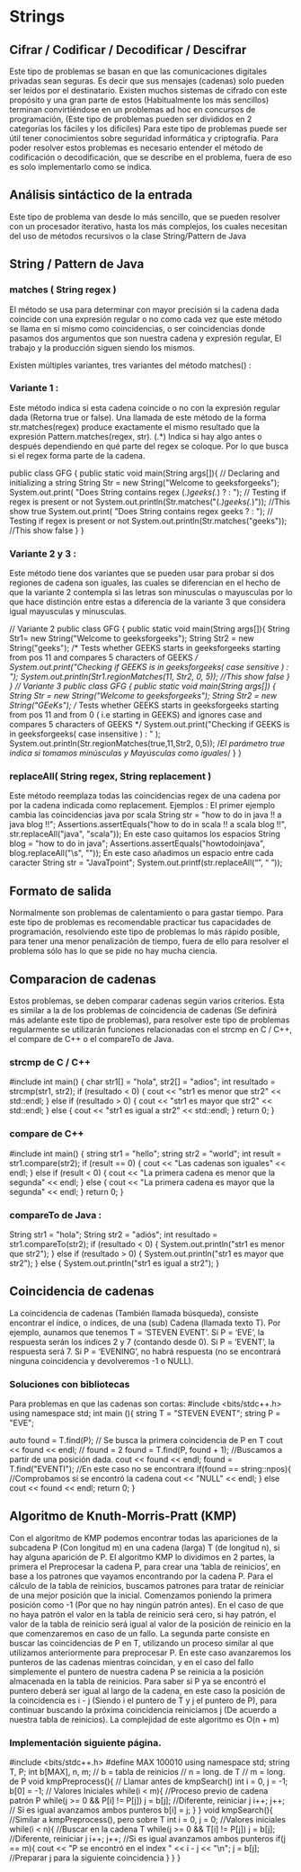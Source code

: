 # Strings
## Cifrar / Codificar / Decodificar / Descifrar
Este tipo de problemas se basan en que las comunicaciones digitales privadas sean seguras. Es decir que sus mensajes (cadenas) solo pueden ser leídos por el destinatario. 
Existen muchos sistemas de cifrado con este propósito y una gran parte de estos (Habitualmente los más sencillos) terminan convirtiéndose en un problemas ad hoc en concursos de programación, (Este tipo de problemas pueden ser divididos en 2 categorías los fáciles y los difíciles)
Para este tipo de problemas puede ser útil tener conocimientos sobre seguridad informática y criptografía.
Para poder resolver estos problemas es necesario entender el método de codificación o decodificación, que se describe en el problema, fuera de eso es solo implementarlo como se indica. 
## Análisis sintáctico de la entrada
Este tipo de problema van desde lo más sencillo, que se pueden resolver con un procesador iterativo, hasta los más complejos, los cuales necesitan del uso de métodos recursivos o la clase String/Pattern de Java

## String / Pattern de Java
### matches ( String regex )
El método se usa para determinar con mayor precisión si la cadena dada coincide con una expresión regular o no como cada vez que este método se llama en sí mismo como coincidencias, o ser coincidencias donde pasamos dos argumentos que son nuestra cadena y expresión regular, El trabajo y la producción siguen siendo los mismos.

Existen múltiples variantes, tres variantes del método matches() :
### Variante 1 : 
Este método indica si esta cadena coincide o no con la expresión regular dada (Retorna true or false). Una llamada de este método de la forma str.matches(regex) produce exactamente el mismo resultado que la expresión Pattern.matches(regex, str).
(.*) Indica si hay algo antes o después dependiendo en qué parte del regex se coloque. Por lo que busca si el regex forma parte de la cadena.

public class GFG {
    public static void main(String args[]){
       // Declaring and initializing a string
   	String Str = new String("Welcome to geeksforgeeks");
      System.out.print(
            "Does String contains regex (.*)geeks(.*) ? : ");
      // Testing if regex is present or not
      System.out.println(Str.matches("(.*)geeks(.*)"));
	//This show true
      System.out.print(
       	"Does String contains regex geeks ? : ");
      // Testing if regex is present or not
      System.out.println(Str.matches("geeks"));
	//This show false
    }
}

### Variante 2 y 3 : 
Este método tiene dos variantes que se pueden usar para probar si dos regiones de cadena son iguales, las cuales se diferencian en el hecho de que la variante 2 contempla si las letras son minusculas o mayusculas por lo que hace distinción entre estas a diferencia de la variante 3 que considera igual mayusculas y minusculas.

// Variante 2
public class GFG {
  public static void main(String args[]){
	String Str1= new String("Welcome to geeksforgeeks");
	String Str2 = new String("geeks");
	/* Tests whether GEEKS starts in geeksforgeeks starting
from pos 11 and compares 5 characters of GEEKS */
	System.out.print("Checking if GEEKS is in geeksforgeeks(
 case sensitive ) : ");
	System.out.println(Str1.regionMatches(11, Str2, 0, 5));
	//This show false
	}
}
// Variante 3
public class GFG {
   public static void main(String args[]) {
      String Str = new String("Welcome to geeksforgeeks");
      String Str2 = new String("GEeKs");
      /* Tests whether GEEKS starts in geeksforgeeks starting
 	from pos 11 and from 0 ( i.e starting in GEEKS) and
ignores case and compares 5 characters of GEEKS */
      System.out.print("Checking if GEEKS is in geeksforgeeks(
case insensitive ) : " );
   	System.out.println(Str.regionMatches(true,11,Str2, 0,5));
	/*El parámetro true indica si tomamos minúsculas y 
Mayúsculas como iguales*/
   }
}

### replaceAll( String regex, String replacement )
Este método reemplaza todas las coincidencias regex de una cadena por por la cadena indicada como replacement.
Ejemplos : 
El primer ejemplo cambia las coincidencias java por scala
String str = "how to do in java !! a java blog !!";
Assertions.assertEquals("how to do in scala !! a scala blog !!", str.replaceAll("java", "scala"));
		En este caso quitamos los espacios
		String blog = "how to do in java";
Assertions.assertEquals("howtodoinjava",
blog.replaceAll("\\s", ""));
En este caso añadimos un espacio entre cada caracter
String str = "JavaTpoint";
System.out.printf(str.replaceAll(“”, “ ”));

## Formato de salida 
Normalmente son problemas de calentamiento o para gastar tiempo. Para este tipo de problemas es recomendable practicar tus capacidades de programación, resolviendo este tipo de problemas lo más rápido posible, para tener una menor penalización de tiempo, fuera de ello para resolver el problema sólo has lo que se pide no hay mucha ciencia.

## Comparacion de cadenas
Estos problemas, se deben comparar cadenas según varios criterios. Esta es similar a la de los problemas de coincidencia de cadenas (Se definirá más adelante este tipo de problemas), para resolver este tipo de problemas regularmente se utilizarán funciones relacionadas con el strcmp en C / C++, el compare de C++ o el compareTo de Java.

### strcmp de C / C++
#include <cstring>
int main() {
    char str1[] = "hola", str2[] = "adios";
    int resultado = strcmp(str1, str2);
    if (resultado < 0) {
        cout << "str1 es menor que str2" << std::endl;
    } else if (resultado > 0) {
        cout << "str1 es mayor que str2" << std::endl;
    } else {
        cout << "str1 es igual a str2" << std::endl;
    }
    return 0;
}

### compare de C++
#include <string>
int main() {
    string str1 = "hello";
    string str2 = "world";
    int result = str1.compare(str2);
    if (result == 0) {
        cout << "Las cadenas son iguales" << endl;
    } else if (result < 0) {
        cout << "La primera cadena es menor que la segunda" << endl;
    } else {
        cout << "La primera cadena es mayor que la segunda" << endl;
    }
    return 0;
}

### compareTo de Java : 
String str1 = "hola";
String str2 = "adiós";
int resultado = str1.compareTo(str2);
if (resultado < 0) {
    System.out.println("str1 es menor que str2");
} else if (resultado > 0) {
    System.out.println("str1 es mayor que str2");
} else {
    System.out.println("str1 es igual a str2");
}

## Coincidencia de cadenas
La coincidencia de cadenas (También llamada búsqueda), consiste encontrar el índice, o índices, de una (sub) Cadena (llamada texto T).
Por ejemplo, aunamos que tenemos T = ‘STEVEN EVENT’. Si P = ‘EVE’, la respuesta serán los índices 2 y 7 (contando desde 0). Si P = ‘EVENT’, la respuesta será 7. Si P = ‘EVENING’, no habrá respuesta (no se encontrará ninguna coincidencia y devolveremos -1 o NULL).

### Soluciones con bibliotecas
Para problemas en que las cadenas son cortas:
#include <bits/stdc++.h>
using namespace std;
int main (){
  string T = "STEVEN EVENT";
  string P = "EVE";


  auto found = T.find(P); // Se busca la primera coincidencia de P en T
  cout << found << endl; // found = 2
  found = T.find(P, found + 1); //Buscamos a partir de una posición dada.
  cout << found << endl; 
  found = T.find("EVENTI"); //En este caso no se encontrara
  if(found == string::npos){ //Comprobamos si se encontró la cadena
  	cout << "NULL" << endl;
  }
  else
  	cout << found << endl;
  return 0;
}

## Algoritmo de Knuth-Morris-Pratt (KMP)
Con el algoritmo de KMP podemos encontrar todas las apariciones de la subcadena P (Con longitud m) en una cadena (larga) T (de longitud n), si hay alguna aparición de P.
El algoritmo KMP lo dividimos en 2 partes, la primera el Preprocesar la cadena P, para crear una ‘tabla de reinicios’, en base a los patrones que vayamos encontrando por la cadena P.
Para el cálculo de la tabla de reinicios, buscamos patrones para tratar de reiniciar de una mejor posición que la inicial. Comenzamos poniendo la primera posición como -1 (Por que no hay ningún patrón antes). En el caso de que no haya patrón el valor en la tabla de reinicio será cero, si hay patrón, el valor de la tabla de reinicio será igual al valor de la posición de reinicio en la que comenzaremos en caso de un fallo.
La segunda parte consiste en buscar las coincidencias de P en T, utilizando un proceso similar al que utilizamos anteriormente para preprocesar P. En este caso avanzaremos los punteros de las cadenas mientras coincidan, y en el caso del fallo simplemente el puntero de nuestra cadena P se reinicia a la posición almacenada en la tabla de reinicios. Para saber si P ya se encontró el puntero deberá ser igual al largo de la cadena, en este caso la posición de la coincidencia es i - j (Siendo i el puntero de T y j el puntero de P), para continuar buscando la próxima coincidencia reiniciamos j (De acuerdo a nuestra tabla de reinicios).
La complejidad de este algoritmo es O(n + m)

### Implementación siguiente página.
#include <bits/stdc++.h>
#define MAX 100010
using namespace std;
string T, P;
int b[MAX], n, m; 
// b = tabla de reinicios // n = long. de T // m = long. de P 
void kmpPreprocess(){ // Llamar antes de kmpSearch()
    int i = 0, j = -1; b[0] = -1;  // Valores Iniciales
    while(i < m){ //Proceso previo de cadena patrón P
        while(j >= 0 && P[i] != P[j]) j = b[j]; //Diferente, reiniciar j
        i++; j++; // Si es igual avanzamos ambos punteros
        b[i] = j;
    }
}
void kmpSearch(){ //Similar a kmpPreprocess(), pero sobre T
    int i = 0, j = 0;   //Valores iniciales
    while(i < n){ //Buscar en la cadena T
        while(j >= 0 && T[i] != P[j]) j = b[j]; //Diferente, reiniciar j
        i++; j++; //Si es igual avanzamos ambos punteros
        if(j == m){
            cout << "P se encontró en el index " << i - j << "\n";
            j = b[j]; //Preparar j para la siguiente coincidencia
        }
    }
}






